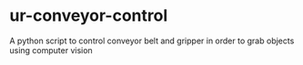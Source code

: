 # ur-conveyor-control
A python script to control conveyor belt and gripper in order to grab objects using computer vision
